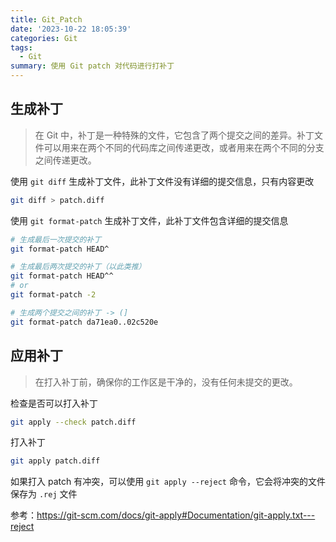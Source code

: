 ```yaml
---
title: Git_Patch
date: '2023-10-22 18:05:39'
categories: Git
tags:
  - Git
summary: 使用 Git patch 对代码进行打补丁
---
```


## 生成补丁

> 在 Git 中，补丁是一种特殊的文件，它包含了两个提交之间的差异。补丁文件可以用来在两个不同的代码库之间传递更改，或者用来在两个不同的分支之间传递更改。

使用 `git diff` 生成补丁文件，此补丁文件没有详细的提交信息，只有内容更改

```bash
git diff > patch.diff
```

使用 `git format-patch` 生成补丁文件，此补丁文件包含详细的提交信息

```bash
# 生成最后一次提交的补丁
git format-patch HEAD^

# 生成最后两次提交的补丁（以此类推）
git format-patch HEAD^^
# or
git format-patch -2

# 生成两个提交之间的补丁 -> (]
git format-patch da71ea0..02c520e
```

## 应用补丁

> 在打入补丁前，确保你的工作区是干净的，没有任何未提交的更改。

检查是否可以打入补丁

```bash
git apply --check patch.diff
```

打入补丁

```bash
git apply patch.diff
```

如果打入 patch 有冲突，可以使用 `git apply --reject` 命令，它会将冲突的文件保存为 `.rej` 文件

参考：<https://git-scm.com/docs/git-apply#Documentation/git-apply.txt---reject>
